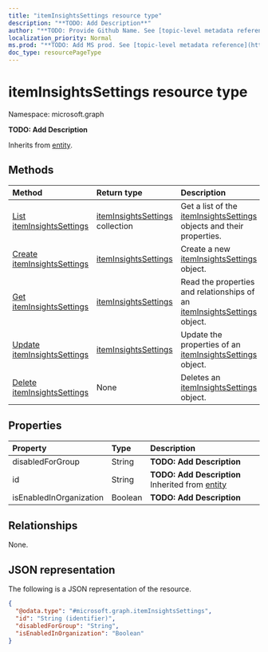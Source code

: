 ```yaml
---
title: "itemInsightsSettings resource type"
description: "**TODO: Add Description**"
author: "**TODO: Provide Github Name. See [topic-level metadata reference](https://msgo.azurewebsites.net/add/document/guidelines/metadata.html#topic-level-metadata)**"
localization_priority: Normal
ms.prod: "**TODO: Add MS prod. See [topic-level metadata reference](https://msgo.azurewebsites.net/add/document/guidelines/metadata.html#topic-level-metadata)**"
doc_type: resourcePageType
---
```


# itemInsightsSettings resource type

Namespace: microsoft.graph



**TODO: Add Description**


Inherits from [entity](../resources/entity.md).

## Methods
|Method|Return type|Description|
|:---|:---|:---|
|[List itemInsightsSettings](../api/iteminsightssettings-list.md)|[itemInsightsSettings](../resources/iteminsightssettings.md) collection|Get a list of the [itemInsightsSettings](../resources/iteminsightssettings.md) objects and their properties.|
|[Create itemInsightsSettings](../api/iteminsightssettings-create.md)|[itemInsightsSettings](../resources/iteminsightssettings.md)|Create a new [itemInsightsSettings](../resources/iteminsightssettings.md) object.|
|[Get itemInsightsSettings](../api/iteminsightssettings-get.md)|[itemInsightsSettings](../resources/iteminsightssettings.md)|Read the properties and relationships of an [itemInsightsSettings](../resources/iteminsightssettings.md) object.|
|[Update itemInsightsSettings](../api/iteminsightssettings-update.md)|[itemInsightsSettings](../resources/iteminsightssettings.md)|Update the properties of an [itemInsightsSettings](../resources/iteminsightssettings.md) object.|
|[Delete itemInsightsSettings](../api/iteminsightssettings-delete.md)|None|Deletes an [itemInsightsSettings](../resources/iteminsightssettings.md) object.|

## Properties
|Property|Type|Description|
|:---|:---|:---|
|disabledForGroup|String|**TODO: Add Description**|
|id|String|**TODO: Add Description** Inherited from [entity](../resources/entity.md)|
|isEnabledInOrganization|Boolean|**TODO: Add Description**|

## Relationships
None.

## JSON representation
The following is a JSON representation of the resource.
<!-- {
  "blockType": "resource",
  "keyProperty": "id",
  "@odata.type": "microsoft.graph.itemInsightsSettings",
  "baseType": "microsoft.graph.entity",
  "openType": false
}
-->
``` json
{
  "@odata.type": "#microsoft.graph.itemInsightsSettings",
  "id": "String (identifier)",
  "disabledForGroup": "String",
  "isEnabledInOrganization": "Boolean"
}
```

